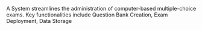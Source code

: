 A System streamlines the administration of computer-based
multiple-choice exams. Key functionalities include Question
Bank Creation, Exam Deployment, Data Storage
